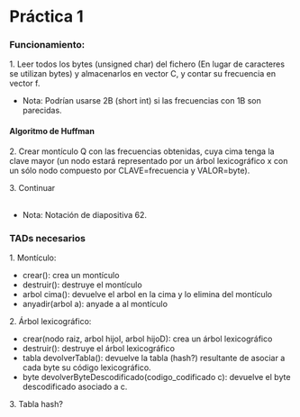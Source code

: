 # Práctica 1

### Funcionamiento:  
<space>1. Leer todos los bytes (unsigned char) del fichero (En lugar de caracteres se utilizan bytes) y almacenarlos en vector C, y contar su frecuencia en vector f.  
 
 * Nota: Podrían usarse 2B (short int) si las frecuencias con 1B son parecidas.

#### Algoritmo de Huffman
<space>2. Crear montículo Q con las frecuencias obtenidas, cuya cima tenga la clave mayor (un nodo estará representado por un árbol lexicográfico x con un sólo nodo compuesto por CLAVE=frecuencia y VALOR=byte).  

<space>3. Continuar  
<br>
  
* Nota: Notación de diapositiva 62.

### TADs necesarios
<space>1. Montículo:

* crear(): crea un montículo
* destruir(): destruye el montículo
* arbol cima(): devuelve el arbol en la cima y lo elimina del montículo
* anyadir(arbol a): anyade a al montículo

<space>2. Árbol lexicográfico:

* crear(nodo raiz, arbol hijoI, arbol hijoD): crea un árbol lexicográfico
* destruir(): destruye el árbol lexicográfico
* tabla devolverTabla(): devuelve la tabla (hash?) resultante de asociar a cada byte su código lexicográfico.
* byte devolverByteDescodificado(codigo_codificado c): devuelve el byte descodificado asociado a c.

<space>3. Tabla hash?


